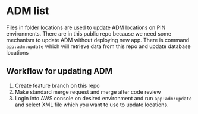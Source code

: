 # ADM list

Files in folder locations are used to update ADM locations on PIN environments. There are in this public repo because we need some mechanism to update ADM without deploying new app. There is command `app:adm:update` which will retrieve data from this repo and update database locations


## Workflow for updating ADM
1) Create feature branch on this repo
2) Make standard merge request and merge after code review
3) Login into AWS console on desired environment and run `app:adm:update` and select XML file which you want to use to update locations.
